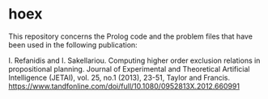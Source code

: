 # hoex
This repository concerns the Prolog code and the problem files that have been used in the following publication:

I. Refanidis and I. Sakellariou.
Computing higher order exclusion relations in propositional planning. 
Journal of Experimental and Theoretical Artificial Intelligence (JETAI), vol. 25, no.1 (2013), 23-51, Taylor and Francis.
https://www.tandfonline.com/doi/full/10.1080/0952813X.2012.660991


